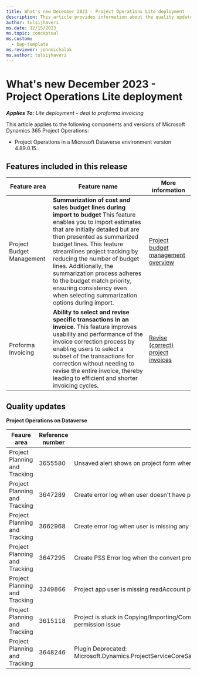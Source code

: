 ```yaml
---
title: What's new December 2023 - Project Operations Lite deployment
description: This article provides information about the quality updates that are available in the November 2023 release of Microsoft Dynamics 365 Project Operations Lite deployment.
author: tulsijhaveri
ms.date: 12/15/2023
ms.topic: conceptual
ms.custom: 
  - bap-template
ms.reviewer: johnmichalak 
ms.author: tulsijhaveri
---
```


# What's new December 2023 - Project Operations Lite deployment

_**Applies To:** Lite deployment - deal to proforma invoicing_

This article applies to the following components and versions of Microsoft Dynamics 365 Project Operations:

- Project Operations in a Microsoft Dataverse environment version 4.89.0.15.

## Features included in this release

| **Feature area** | **Feature name** | **More information** |
| --- | --- | --- |
| Project Budget Management | **Summarization of cost and sales budget lines during import to budget** This feature enables you to import estimates that are initially detailed but are then presented as summarized budget lines. This feature streamlines project tracking by reducing the number of budget lines. Additionally, the summarization process adheres to the budget match priority, ensuring consistency even when selecting summarization options during import. | [Project budget management overview](/dynamics365/project-operations/pro/budget/projectbudgetmanagement) |
| Proforma Invoicing | **Ability to select and revise specific transactions in an invoice.** This feature improves usability and performance of the invoice correction process by enabling users to select a subset of the transactions for correction without needing to revise the entire invoice, thereby leading to efficient and shorter invoicing cycles. | [Revise (correct) project invoices](../proforma-invoicing/revise-project-invoices) |

## Quality updates

**Project Operations on Dataverse**

| **Feaure area** | **Reference number** | **Quality Update** |
| --- | --- | --- |
| Project Planning and Tracking | 3655580 | Unsaved alert shows on project form when feature is disabled and duration fields are hidden |
| Project Planning and Tracking | 3647289 | Create error log when user doesn't have permissions to async operation entity and cannot query the system jobs |
| Project Planning and Tracking | 3662968 | Create error log when user is missing any OOB privilege and save operation fails due to that |
| Project Planning and Tracking | 3647295 | Create PSS Error log when the convert project fails |
| Project Planning and Tracking | 3349866 | Project app user is missing readAccount privilege |
| Project Planning and Tracking | 3615118 | Project is stuck in Copying/Importing/Converting status if PSS failed to update project status to Failed due to permission issue |
| Project Planning and Tracking | 3648246 | Plugin Deprecated: Microsoft.Dynamics.ProjectServiceCoreSandbox.Plugins.Plugins.PublishToEventHub.PostOperationUserUpdateEvent |
